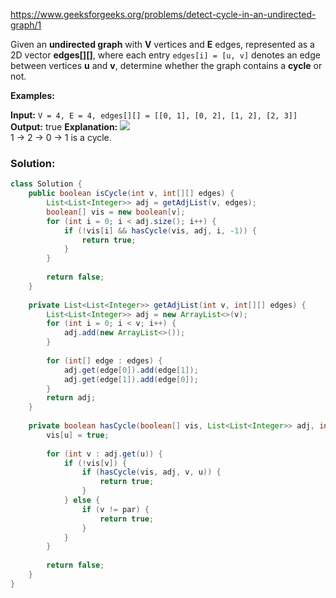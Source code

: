 https://www.geeksforgeeks.org/problems/detect-cycle-in-an-undirected-graph/1

Given an **undirected graph** with **V** vertices and **E** edges, represented as a 2D vector **edges[][]**, where each entry `edges[i] = [u, v]` denotes an edge between vertices **u** and **v**, determine whether the graph contains a **cycle** or not.

**Examples:**

**Input:** `V = 4, E = 4, edges[][] = [[0, 1], [0, 2], [1, 2], [2, 3]]`
**Output:** true
**Explanation:** 
![](https://media.geeksforgeeks.org/img-practice/prod/addEditProblem/891735/Web/Other/blobid1_1743510240.jpg)   
1 -> 2 -> 0 -> 1 is a cycle.

### Solution:



```java
class Solution {
    public boolean isCycle(int v, int[][] edges) {
        List<List<Integer>> adj = getAdjList(v, edges);
        boolean[] vis = new boolean[v];
        for (int i = 0; i < adj.size(); i++) {
            if (!vis[i] && hasCycle(vis, adj, i, -1)) {
                return true;
            }
        }
        
        return false;
    }
    
    private List<List<Integer>> getAdjList(int v, int[][] edges) {
        List<List<Integer>> adj = new ArrayList<>(v);
        for (int i = 0; i < v; i++) {
            adj.add(new ArrayList<>());
        }
        
        for (int[] edge : edges) {
            adj.get(edge[0]).add(edge[1]);
            adj.get(edge[1]).add(edge[0]);
        }
        return adj;
    }
    
    private boolean hasCycle(boolean[] vis, List<List<Integer>> adj, int u, int par) {
        vis[u] = true;
        
        for (int v : adj.get(u)) {
            if (!vis[v]) {
                if (hasCycle(vis, adj, v, u)) {
                    return true;
                }
            } else {
                if (v != par) {
                    return true;
                }
            }
        }
        
        return false;
    }
}
```
